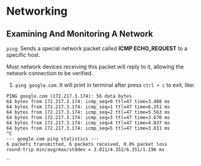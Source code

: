 # Networking

## Examining And Monitoring A Network
`ping`: Sends a special network packet called **ICMP ECHO_REQUEST** to a specific host.

Most network devices receiving this packet will reply to it, allowing the network connection to be verified.

1. `ping google.com`.
It will print in terminal after press `ctrl + c` to exit, like:
```
PING google.com (172.217.3.174): 56 data bytes
64 bytes from 172.217.3.174: icmp_seq=0 ttl=47 time=3.480 ms
64 bytes from 172.217.3.174: icmp_seq=1 ttl=47 time=6.351 ms
64 bytes from 172.217.3.174: icmp_seq=2 ttl=47 time=5.563 ms
64 bytes from 172.217.3.174: icmp_seq=3 ttl=47 time=3.670 ms
64 bytes from 172.217.3.174: icmp_seq=4 ttl=47 time=4.037 ms
64 bytes from 172.217.3.174: icmp_seq=5 ttl=47 time=3.011 ms
^C
--- google.com ping statistics ---
6 packets transmitted, 6 packets received, 0.0% packet loss
round-trip min/avg/max/stddev = 3.011/4.352/6.351/1.196 ms
```

``
